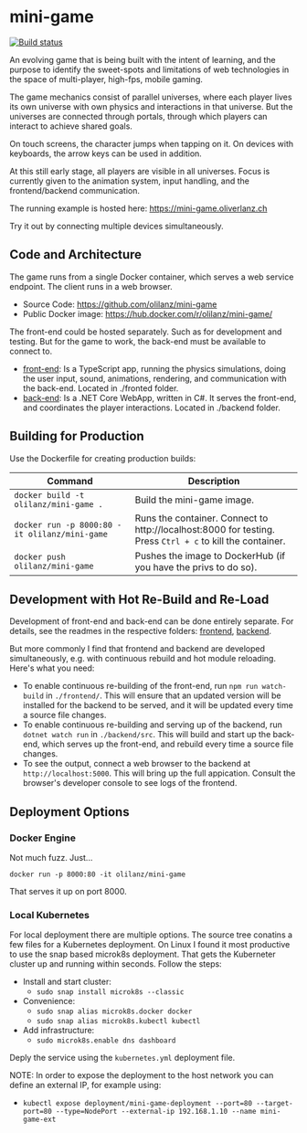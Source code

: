 # mini-game

[![Build status](https://dev.azure.com/ocl-simcorp/mini-game/_apis/build/status/mini-game%20-%20CI)](https://dev.azure.com/ocl-simcorp/mini-game/_build/latest?definitionId=2)

An evolving game that is being built with the intent of learning, and the purpose to identify the sweet-spots and limitations of web technologies in the space of multi-player, high-fps, mobile gaming.

The game mechanics consist of parallel universes, where each player lives its own universe with own physics and interactions in that universe. But the universes are connected through portals, through which players can interact to achieve shared goals. 

On touch screens, the character jumps when tapping on it. On devices with keyboards, the arrow keys can be used in addition.

At this still early stage, all players are visible in all universes. Focus is currently given to the animation system, input handling, and the frontend/backend communication. 

The running example is hosted here: https://mini-game.oliverlanz.ch

Try it out by connecting multiple devices simultaneously.


## Code and Architecture

The game runs from a single Docker container, which serves a web service endpoint. The client runs in a web browser.

* Source Code: https://github.com/olilanz/mini-game
* Public Docker image: https://hub.docker.com/r/olilanz/mini-game/


The front-end could be hosted separately. Such as for development and testing. But for the game to work, the back-end must be available to connect to.

* [front-end](./frontend/README.md): Is a TypeScript app, running the physics simulations, doing the user input, sound, animations, rendering, and communication with the back-end. Located in ./fronted folder.
* [back-end](./backend/README.md): Is a .NET Core WebApp, written in C#. It serves the front-end, and coordinates the player interactions. Located in ./backend folder.


## Building for Production

Use the Dockerfile for creating production builds: 

| Command | Description |
|---------|-------------|
| `docker build -t olilanz/mini-game .` | Build the mini-game image.|
| `docker run -p 8000:80 -it olilanz/mini-game` | Runs the container. Connect to http://localhost:8000 for testing. <br> Press `Ctrl + c` to kill the container. |
| `docker push olilanz/mini-game` | Pushes the image to DockerHub (if you have the privs to do so).|


## Development with Hot Re-Build and Re-Load

Development of front-end and back-end can be done entirely separate. For details, see the readmes in the respective folders: [frontend](./frontend/README.md), [backend](./backend/README.md).

But more commonly I find that frontend and backend are developed simultaneously, e.g. with continuous rebuild and hot module reloading. Here's what you need:

* To enable continuous re-building of the front-end, run `npm run watch-build` in `./frontend/`. This will ensure that an updated version will be installed for the backend to be served, and it will be updated every time a source file changes.
* To enable continuous re-building and serving up of the backend, run `dotnet watch run` in `./backend/src`. This will build and start up the back-end, which serves up the front-end, and rebuild every time a source file changes. 
* To see the output, connect a web browser to the backend at `http://localhost:5000`. This will bring up the full appication. Consult the browser's developer console to see logs of the frontend.


## Deployment Options

### Docker Engine

Not much fuzz. Just...

`docker run -p 8000:80 -it olilanz/mini-game`

That serves it up on port 8000.


### Local Kubernetes

For local deployment there are multiple options. The source tree conatins a few files for a Kubernetes deployment. On Linux I found it most productive to use the snap based microk8s deployment. That gets the Kuberneter cluster up and running within seconds. Follow the steps:

- Install and start cluster: 
    - `sudo snap install microk8s --classic`
- Convenience: 
    - `sudo snap alias microk8s.docker docker`
    - `sudo snap alias microk8s.kubectl kubectl`
- Add infrastructure: 
    - `sudo microk8s.enable dns dashboard`

Deply the service using the `kubernetes.yml` deployment file.

NOTE: In order to expose the deployment to the host network you can define an external IP, for example using: 

- `kubectl expose deployment/mini-game-deployment --port=80 --target-port=80 --type=NodePort --external-ip 192.168.1.10 --name mini-game-ext`
